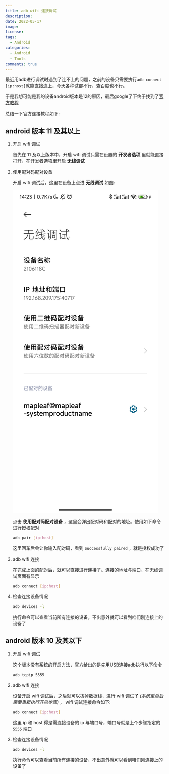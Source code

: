 ```yaml
---
title: adb wifi 连接调试
description:
date: 2022-05-17
image:
license:
tags:
  - Android
categories:
  - Android
  - Tools
comments: true
---
```


最近用adb进行调试时遇到了连不上的问题，之前的设备只需要执行`adb connect [ip:host]`就能直接连上，今天各种试都不行，查百度也不行。

于是我想可能是我的设备android版本是12的原因，最后google了下终于找到了[官方教程](https://developer.android.com/studio/command-line/adb)

总结一下官方连接教程如下:

## android 版本 11 及其以上

1. 开启 wifi 调试

    首先在 11 及以上版本中，开启 wifi 调试只需在设置的 **开发者选项** 里就能直接打开，在开发者选项里开启 **无线调试**

2. 使用配对码配对设备

    开启 wifi 调试后，这里在设备上点进 **无线调试** 如图:
    
    ![无线调试配置](1.jpg)

    点击 **使用配对码配对设备** ，这里会弹出配对码和配对的地址。使用如下命令进行授权配对

    ```bash
    adb pair [ip:host]
    ```

    这里回车后会让你输入配对码，看到 `Successfully paired` ，就是授权成功了

3. adb wifi 连接

    在完成上面的配对后，就可以直接进行连接了。连接的地址与端口，在无线调试页面有显示
    ```bash
    adb connect [ip:host]
    ```

4. 检查连接设备情况

    ```bash
    adb devices -l
    ```
    执行命令可以查看当前所有连接的设备，不出意外就可以看到咱们刚连接上的设备了


## android 版本 10 及其以下

1. 开启 wifi 调试

    这个版本没有系统的开启方法，官方给出的是先用USB连接adb执行以下命令
    ```bash
    adb tcpip 5555
    ```

2. adb wifi 连接

    设备开启 wifi 调试后，之后就可以拔掉数据线，进行 wifi 调试了 *(系统重启后需要重新执行开启步骤)* ， wifi 调试连接命令如下:
    ```bash
    adb connect [ip:host]
    ```
    这里 ip 和 host 得是需连接设备的 ip 与端口号，端口号就是上个步骤指定的 `5555` 端口

3. 检查连接设备情况
    ```bash
    adb devices -l
    ```
    执行命令可以查看当前所有连接的设备，不出意外就可以看到咱们刚连接上的设备了
